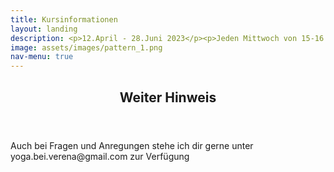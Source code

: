 ```yaml
---
title: Kursinformationen
layout: landing
description: <p>12.April - 28.Juni 2023</p><p>Jeden Mittwoch von 15-16 Uhr</p><p>Für alle zwischen 13 und 17 Jahren</p><p>10er Kurs für 110€</p><p>Fragen & Anmeldungen:yoga.bei.verena@gmail.com oder unter tbd</p>
image: assets/images/pattern_1.png
nav-menu: true
---
```


<!-- Main -->
<div id="main">

<!-- One -->
<section id="one">
	<div class="inner">
		<header class="major">
			<h2>Weiter Hinweis</h2>
		</header>
			<p>Auch bei Fragen und Anregungen stehe ich dir gerne unter yoga.bei.verena@gmail.com zur Verfügung</p>
	</div>
</section>


